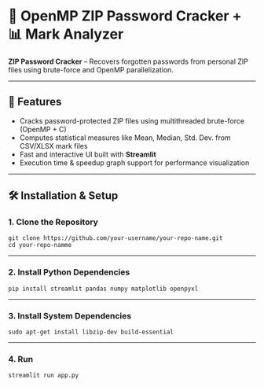# 🔐 OpenMP ZIP Password Cracker + 📊 Mark Analyzer

**ZIP Password Cracker** – Recovers forgotten passwords from personal ZIP files using brute-force and OpenMP parallelization.

---

## 🚀 Features

- Cracks password-protected ZIP files using multithreaded brute-force (OpenMP + C)
- Computes statistical measures like Mean, Median, Std. Dev. from CSV/XLSX mark files
- Fast and interactive UI built with **Streamlit**
- Execution time & speedup graph support for performance visualization

---

## 🛠️ Installation & Setup

### 1. Clone the Repository

```1. Clone the Repository
git clone https://github.com/your-username/your-repo-name.git
cd your-repo-namme
```
---
### 2. Install Python Dependencies
```2. Install Python Dependencies
pip install streamlit pandas numpy matplotlib openpyxl
```
---
### 3. Install System Dependencies
```3. Install System Dependencies
sudo apt-get install libzip-dev build-essential
```
---
### 4. Run
```4. Run
streamlit run app.py
```
